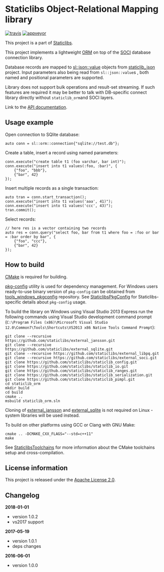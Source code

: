 Staticlibs Object-Relational Mapping library
============================================

[![travis](https://travis-ci.org/staticlibs/staticlib_orm.svg?branch=master)](https://travis-ci.org/staticlibs/staticlib_orm)
[![appveyor](https://ci.appveyor.com/api/projects/status/github/staticlibs/staticlib_orm?svg=true)](https://ci.appveyor.com/project/staticlibs/staticlib-orm)

This project is a part of [Staticlibs](http://staticlibs.net/).

This project implements a lightweight [ORM](https://en.wikipedia.org/wiki/Object-relational_mapping) 
on top of the [SOCI](https://github.com/staticlibs/external_soci) database connection library.

Database records are mapped to [sl::json::value](http://staticlibs.net/staticlib_json/docs/html/classstaticlib_1_1json_1_1value.html)
objects from [staticlib_json](https://github.com/staticlibs/staticlib_json) project. 
Input parameters also being read from `sl::json::value`s , both named and positional parameters are supported.

Library does not support bulk operations and result-set streaming. If such features are required
it may be better to talk with DB-specific connect library directly without `staticlib_orm`and SOCI layers.

Link to the [API documentation](http://staticlibs.github.io/staticlib_orm/docs/html/namespacestaticlib_1_1orm.html).

Usage example
-------------

Open connection to SQlite database:

    auto conn = sl::orm::connection{"sqlite://test.db"};

Create a table, insert a record using named parameters:

    conn.execute("create table t1 (foo varchar, bar int)");
    conn.execute("insert into t1 values(:foo, :bar)", {
        {"foo", "bbb"},
        {"bar", 42}
    });

Insert multiple records as a single transaction:

    auto tran = conn.start_transaction();
    conn.execute("insert into t1 values('aaa', 41)");
    conn.execute("insert into t1 values('ccc', 43)");
    tran.commit();

Select records:

    // here res is a vector containing two records
    auto res = conn.query("select foo, bar from t1 where foo = :foo or bar = :bar order by bar", {
        {"foo", "ccc"}, 
        {"bar", 42}
    });

How to build
------------

[CMake](http://cmake.org/) is required for building.

[pkg-config](http://www.freedesktop.org/wiki/Software/pkg-config/) utility is used for dependency management.
For Windows users ready-to-use binary version of `pkg-config` can be obtained from [tools_windows_pkgconfig](https://github.com/staticlibs/tools_windows_pkgconfig) repository.
See [StaticlibsPkgConfig](https://github.com/staticlibs/wiki/wiki/StaticlibsPkgConfig) for Staticlibs-specific details about `pkg-config` usage.

To build the library on Windows using Visual Studio 2013 Express run the following commands using
Visual Studio development command prompt 
(`C:\Program Files (x86)\Microsoft Visual Studio 12.0\Common7\Tools\Shortcuts\VS2013 x86 Native Tools Command Prompt`):

    git clone --recursive https://github.com/staticlibs/external_jansson.git
    git clone --recursive https://github.com/staticlibs/external_sqlite.git
    git clone --recursive https://github.com/staticlibs/external_libpq.git
    git clone --recursive https://github.com/staticlibs/external_soci.git
    git clone https://github.com/staticlibs/staticlib_config.git
    git clone https://github.com/staticlibs/staticlib_io.git
    git clone https://github.com/staticlibs/staticlib_ranges.git
    git clone https://github.com/staticlibs/staticlib_serialization.git
    git clone https://github.com/staticlibs/staticlib_pimpl.git
    cd staticlib_orm
    mkdir build
    cd build
    cmake .. 
    msbuild staticlib_orm.sln

Cloning of [external_jansson](https://github.com/staticlibs/external_jansson.git) and 
[external_sqlite](https://github.com/staticlibs/external_sqlite.git) is not required on Linux - 
system libraries will be used instead.

To build on other platforms using GCC or Clang with GNU Make:

    cmake .. -DCMAKE_CXX_FLAGS="--std=c++11"
    make

See [StaticlibsToolchains](https://github.com/staticlibs/wiki/wiki/StaticlibsToolchains) for 
more information about the CMake toolchains setup and cross-compilation.

License information
-------------------

This project is released under the [Apache License 2.0](http://www.apache.org/licenses/LICENSE-2.0).

Changelog
---------

**2018-01-01**

 * version 1.0.2
 * vs2017 support

**2017-05-19**

 * version 1.0.1
 * deps changes

**2016-06-01**

 * version 1.0.0
